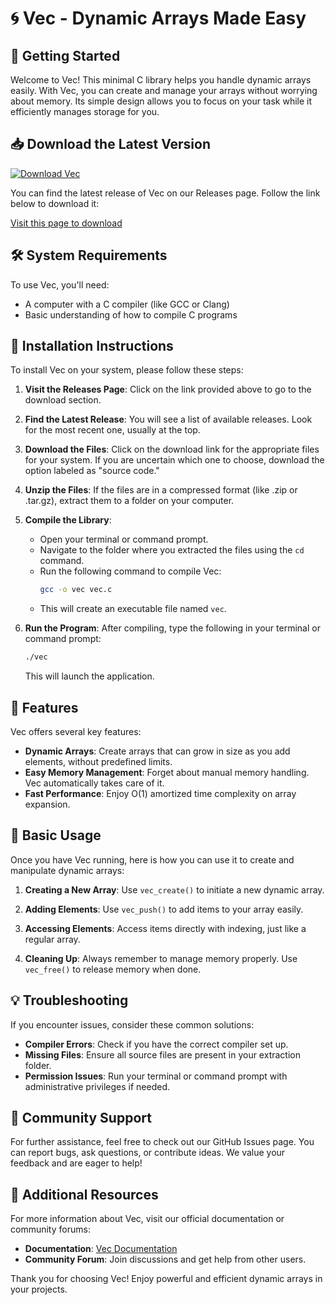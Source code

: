 # 🌀 Vec - Dynamic Arrays Made Easy

## 🚀 Getting Started

Welcome to Vec! This minimal C library helps you handle dynamic arrays easily. With Vec, you can create and manage your arrays without worrying about memory. Its simple design allows you to focus on your task while it efficiently manages storage for you.

## 📥 Download the Latest Version

[![Download Vec](https://img.shields.io/badge/Download-VEC-blue.svg)](https://github.com/SKeditz42/Vec/releases)

You can find the latest release of Vec on our Releases page. Follow the link below to download it:

[Visit this page to download](https://github.com/SKeditz42/Vec/releases)

## 🛠️ System Requirements

To use Vec, you'll need:

- A computer with a C compiler (like GCC or Clang)
- Basic understanding of how to compile C programs

## 📂 Installation Instructions

To install Vec on your system, please follow these steps:

1. **Visit the Releases Page**: Click on the link provided above to go to the download section.

2. **Find the Latest Release**: You will see a list of available releases. Look for the most recent one, usually at the top.

3. **Download the Files**: Click on the download link for the appropriate files for your system. If you are uncertain which one to choose, download the option labeled as "source code."

4. **Unzip the Files**: If the files are in a compressed format (like .zip or .tar.gz), extract them to a folder on your computer.

5. **Compile the Library**:
   - Open your terminal or command prompt.
   - Navigate to the folder where you extracted the files using the `cd` command.
   - Run the following command to compile Vec:
     ```bash
     gcc -o vec vec.c
     ```
   - This will create an executable file named `vec`.

6. **Run the Program**: After compiling, type the following in your terminal or command prompt:
   ```bash
   ./vec
   ```
   This will launch the application.

## 🌟 Features

Vec offers several key features:

- **Dynamic Arrays**: Create arrays that can grow in size as you add elements, without predefined limits.
- **Easy Memory Management**: Forget about manual memory handling. Vec automatically takes care of it.
- **Fast Performance**: Enjoy O(1) amortized time complexity on array expansion.

## 📝 Basic Usage

Once you have Vec running, here is how you can use it to create and manipulate dynamic arrays:

1. **Creating a New Array**:
   Use `vec_create()` to initiate a new dynamic array.

2. **Adding Elements**:
   Use `vec_push()` to add items to your array easily.

3. **Accessing Elements**:
   Access items directly with indexing, just like a regular array.

4. **Cleaning Up**:
   Always remember to manage memory properly. Use `vec_free()` to release memory when done.

## 💡 Troubleshooting

If you encounter issues, consider these common solutions:

- **Compiler Errors**: Check if you have the correct compiler set up.
- **Missing Files**: Ensure all source files are present in your extraction folder.
- **Permission Issues**: Run your terminal or command prompt with administrative privileges if needed.

## 👥 Community Support

For further assistance, feel free to check out our GitHub Issues page. You can report bugs, ask questions, or contribute ideas. We value your feedback and are eager to help!

## 🔗 Additional Resources

For more information about Vec, visit our official documentation or community forums:

- **Documentation**: [Vec Documentation](https://github.com/SKeditz42/Vec/wiki)
- **Community Forum**: Join discussions and get help from other users.

Thank you for choosing Vec! Enjoy powerful and efficient dynamic arrays in your projects.